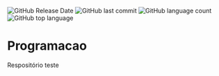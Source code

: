 ![GitHub Release Date](https://img.shields.io/github/release-date/Leal2021/Programacao)
![GitHub last commit](https://img.shields.io/github/last-commit/Leal2021/Programacao)
![GitHub language count](https://img.shields.io/github/languages/count/Leal2021/Programacao)
![GitHub top language](https://img.shields.io/github/languages/top/Leal2021/Programacao)
# Programacao
Respositório teste

